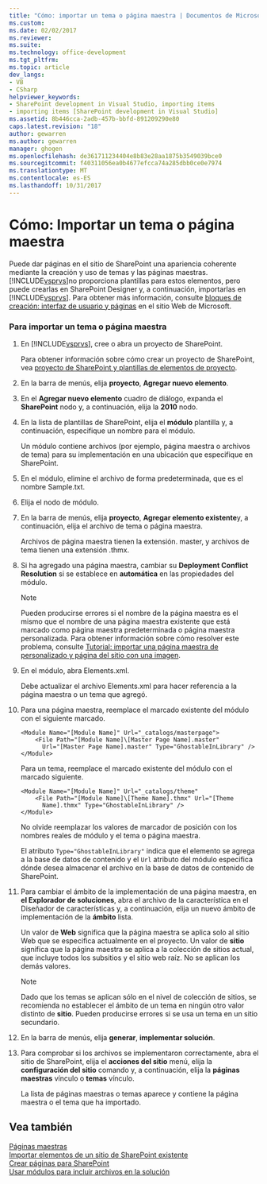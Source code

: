 ```yaml
---
title: "Cómo: importar un tema o página maestra | Documentos de Microsoft"
ms.custom: 
ms.date: 02/02/2017
ms.reviewer: 
ms.suite: 
ms.technology: office-development
ms.tgt_pltfrm: 
ms.topic: article
dev_langs:
- VB
- CSharp
helpviewer_keywords:
- SharePoint development in Visual Studio, importing items
- importing items [SharePoint development in Visual Studio]
ms.assetid: 8b446cca-2adb-457b-bbfd-891209290e80
caps.latest.revision: "18"
author: gewarren
ms.author: gewarren
manager: ghogen
ms.openlocfilehash: de361711234404e8b83e28aa1875b3549039bce0
ms.sourcegitcommit: f40311056ea0b4677efcca74a285dbb0ce0e7974
ms.translationtype: MT
ms.contentlocale: es-ES
ms.lasthandoff: 10/31/2017
---
```

# <a name="how-to-import-a-master-page-or-theme"></a>Cómo: Importar un tema o página maestra
  Puede dar páginas en el sitio de SharePoint una apariencia coherente mediante la creación y uso de temas y las páginas maestras. [!INCLUDE[vsprvs](../sharepoint/includes/vsprvs-md.md)]no proporciona plantillas para estos elementos, pero puede crearlas en SharePoint Designer y, a continuación, importarlas en [!INCLUDE[vsprvs](../sharepoint/includes/vsprvs-md.md)]. Para obtener más información, consulte [bloques de creación: interfaz de usuario y páginas](http://go.microsoft.com/fwlink/?LinkID=182095) en el sitio Web de Microsoft.  
  
### <a name="to-import-a-master-page-or-theme"></a>Para importar un tema o página maestra  
  
1.  En [!INCLUDE[vsprvs](../sharepoint/includes/vsprvs-md.md)], cree o abra un proyecto de SharePoint.  
  
     Para obtener información sobre cómo crear un proyecto de SharePoint, vea [proyecto de SharePoint y plantillas de elementos de proyecto](../sharepoint/sharepoint-project-and-project-item-templates.md).  
  
2.  En la barra de menús, elija **proyecto**, **Agregar nuevo elemento**.  
  
3.  En el **Agregar nuevo elemento** cuadro de diálogo, expanda el **SharePoint** nodo y, a continuación, elija la **2010** nodo.  
  
4.  En la lista de plantillas de SharePoint, elija el **módulo** plantilla y, a continuación, especifique un nombre para el módulo.  
  
     Un módulo contiene archivos (por ejemplo, página maestra o archivos de tema) para su implementación en una ubicación que especifique en SharePoint.  
  
5.  En el módulo, elimine el archivo de forma predeterminada, que es el nombre Sample.txt.  
  
6.  Elija el nodo de módulo.  
  
7.  En la barra de menús, elija **proyecto**, **Agregar elemento existente**y, a continuación, elija el archivo de tema o página maestra.  
  
     Archivos de página maestra tienen la extensión. master, y archivos de tema tienen una extensión .thmx.  
  
8.  Si ha agregado una página maestra, cambiar su **Deployment Conflict Resolution** si se establece en **automática** en las propiedades del módulo.  
  
    > [!NOTE]  
    >  Pueden producirse errores si el nombre de la página maestra es el mismo que el nombre de una página maestra existente que está marcado como página maestra predeterminada o página maestra personalizada. Para obtener información sobre cómo resolver este problema, consulte [Tutorial: importar una página maestra de personalizado y página del sitio con una imagen](../sharepoint/walkthrough-import-a-custom-master-page-and-site-page-with-an-image.md).  
  
9. En el módulo, abra Elements.xml.  
  
     Debe actualizar el archivo Elements.xml para hacer referencia a la página maestra o un tema que agregó.  
  
10. Para una página maestra, reemplace el marcado existente del módulo con el siguiente marcado.  
  
    ```  
    <Module Name="[Module Name]" Url="_catalogs/masterpage">  
        <File Path="[Module Name]\[Master Page Name].master"   
          Url="[Master Page Name].master" Type="GhostableInLibrary" />  
    </Module>  
    ```  
  
     Para un tema, reemplace el marcado existente del módulo con el marcado siguiente.  
  
    ```  
    <Module Name="[Module Name]" Url="_catalogs/theme"   
        <File Path="[Module Name]\[Theme Name].thmx" Url="[Theme     
          Name].thmx" Type="GhostableInLibrary" />  
    </Module>  
    ```  
  
     No olvide reemplazar los valores de marcador de posición con los nombres reales de módulo y el tema o página maestra.  
  
     El atributo `Type="GhostableInLibrary"` indica que el elemento se agrega a la base de datos de contenido y el `Url` atributo del módulo especifica dónde desea almacenar el archivo en la base de datos de contenido de SharePoint.  
  
11. Para cambiar el ámbito de la implementación de una página maestra, en **el Explorador de soluciones**, abra el archivo de la característica en el Diseñador de características y, a continuación, elija un nuevo ámbito de implementación de la **ámbito** lista.  
  
     Un valor de **Web** significa que la página maestra se aplica solo al sitio Web que se especifica actualmente en el proyecto. Un valor de **sitio** significa que la página maestra se aplica a la colección de sitios actual, que incluye todos los subsitios y el sitio web raíz. No se aplican los demás valores.  
  
    > [!NOTE]  
    >  Dado que los temas se aplican sólo en el nivel de colección de sitios, se recomienda no establecer el ámbito de un tema en ningún otro valor distinto de **sitio**. Pueden producirse errores si se usa un tema en un sitio secundario.  
  
12. En la barra de menús, elija **generar**, **implementar solución**.  
  
13. Para comprobar si los archivos se implementaron correctamente, abra el sitio de SharePoint, elija el **acciones del sitio** menú, elija la **configuración del sitio** comando y, a continuación, elija la **páginas maestras**  vínculo o **temas** vínculo.  
  
     La lista de páginas maestras o temas aparece y contiene la página maestra o el tema que ha importado.  
  
## <a name="see-also"></a>Vea también  
 [Páginas maestras](http://go.microsoft.com/fwlink/?LinkId=184955)   
 [Importar elementos de un sitio de SharePoint existente](../sharepoint/importing-items-from-an-existing-sharepoint-site.md)   
 [Crear páginas para SharePoint](../sharepoint/creating-pages-for-sharepoint.md)   
 [Usar módulos para incluir archivos en la solución](../sharepoint/using-modules-to-include-files-in-the-solution.md)  
  
  
